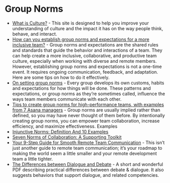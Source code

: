 
# Group Norms

- [What is Culture?](https://whatisculture.org/) - This site is designed to help you improve your understanding of culture and the impact it has on the way people think, behave, and interact.
- [How can you establish group norms and expectations for a more inclusive team?](https://www.linkedin.com/advice/3/how-can-you-establish-group-norms-expectations#co-create-your-group-norms-and-expectations) - Group norms and expectations are the shared rules and standards that guide the behavior and interactions of a team. They can help create a more inclusive, collaborative, and productive team culture, especially when working with diverse and remote members. However, establishing group norms and expectations is not a one-time event. It requires ongoing communication, feedback, and adaptation. Here are some tips on how to do it effectively.
- [On setting group norms](https://publichealth.berkeley.edu/wp-content/uploads/2020/01/On_Setting_Group_Norms.pdf) - Every group develops its own customs, habits and expectations for how things will be done. These patterns and expectations, or group norms as they’re sometimes called, influence the ways team members communicate with each other.
- [Tips to create group norms for high-performance teams, with examples from 7 Asana managers](https://asana.com/resources/group-norms-examples) - Group norms are usually implied rather than defined, so you may have never thought of them before. By intentionally creating group norms, you can empower team collaboration, increase efficiency, and maximize effectiveness.
Examples
- [Injunctive Norms: Definition And 10 Examples](https://helpfulprofessor.com/injunctive-norms/)
- [Seven Norms of Collaboration: A Supporting Toolkit](https://arbss.org/wp-content/uploads/2020/10/Toolkit-for-Establishing-Norms-for-Team-Members-1.pdf)
- [Your 9-Step Guide for Smooth Remote Team Communication](https://relevant.software/blog/strategies-to-ensure-effective-communication-for-remote-teams/#2_Creating_an_Online_Office_Culture) - This isn’t just another guide to remote team communication; it’s your roadmap to making the world seem a little smaller and your remote development team a little tighter.
- [The Differences between Dialogue and Debate](https://capstone.unst.pdx.edu/sites/default/files/Dialogue%20and%20Debate_0.pdf) - A short and wonderful PDF describing practical differences between debate & dialogue.  It also suggests behaviors that support dialogue, and related competencies.

